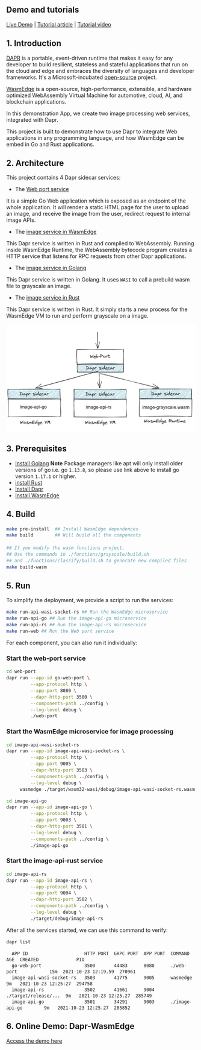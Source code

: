 ## Demo and tutorials

[Live Demo](http://23.100.38.125:9000/static/home.html) | [Tutorial article](https://www.infoq.com/articles/webassembly-dapr-wasmedge/) | [Tutorial video](https://youtu.be/t_sQP6Qpf7U)

## 1. Introduction

[DAPR](https://dapr.io/) is a portable, event-driven runtime that makes it easy for any developer to build resilient, stateless and stateful applications that run on the cloud and edge and embraces the diversity of languages and developer frameworks. It's a Microsoft-incubated [open-source](https://github.com/dapr/dapr) project.

[WasmEdge](https://github.com/WasmEdge/WasmEdge) is a open-source, high-performance, extensible, and hardware optimized WebAssembly Virtual Machine for automotive, cloud, AI, and blockchain applications.

In this demonstration App, we create two image processing web services, integrated with Dapr.

This project is built to demonstrate how to use Dapr to integrate Web applications in any programming language, and how WasmEdge can be embed in Go and Rust applications.

## 2. Architecture

This project contains 4 Dapr sidecar services:

* The [Web port service](./web-port)

It is a simple Go Web application which is exposed as an endpoint of the whole application. It will render a static HTML page for the user to upload an image, and receive the image from the user, redirect request to internal image APIs.

* The [image service in WasmEdge](./image-api-wasi-socket-rs)

This Dapr service is written in Rust and compiled to WebAssembly. Running inside WasmEdge Runtime, the WebAssembly bytecode program creates a HTTP service that listens for RPC requests from other Dapr applications.

* The [image service in Golang](./image-api-go)

This Dapr service is written in Golang. It uses `WASI` to call a prebuild wasm file to grayscale an image.

* The [image service in Rust](./image-api-rs)

This Dapr service is written in Rust. It simply starts a new process for the WasmEdge VM to run and perform grayscale on a image.

![doc](./doc/dapr-wasmedge.png)

## 3. Prerequisites

* [Install Golang](https://golang.org/doc/install)
**Note** Package managers like apt will only install older versions of go i.e. go `1.13.8`, so please use link above to install go version `1.17.1` or higher.
* [install Rust](https://www.rust-lang.org/en-US/install.html)
* [Install Dapr](https://docs.dapr.io/getting-started/)
* [Install WasmEdge](https://github.com/WasmEdge/WasmEdge/blob/master/docs/install.md)


## 4. Build

```bash
make pre-install  ## Install WasmEdge dependences
make build        ## Will build all the components

## If you modify the wasm functions project,
## Use the commands in ./functions/grayscale/build.sh 
## and ./functions/classify/build.sh to generate new compiled files
make build-wasm
```
## 5. Run

To simplify the deployment, we provide a script to run the services:

```bash
make run-api-wasi-socket-rs ## Run the WasmEdge microservice
make run-api-go ## Run the image-api-go microservice
make run-api-rs ## Run the image-api-rs microservice
make run-web ## Run the Web port service
```

For each component, you can also run it individually:

### Start the web-port service

```bash
cd web-port
dapr run --app-id go-web-port \
         --app-protocol http \
         --app-port 8080 \
         --dapr-http-port 3500 \
         --components-path ../config \
         --log-level debug \
         ./web-port
```

### Start the WasmEdge microservice for image processing

```bash
cd image-api-wasi-socket-rs
dapr run --app-id image-api-wasi-socket-rs \
         --app-protocol http \
         --app-port 9005 \
         --dapr-http-port 3503 \
         --components-path ../config \
         --log-level debug \
	 wasmedge ./target/wasm32-wasi/debug/image-api-wasi-socket-rs.wasm
```

```bash
cd image-api-go
dapr run --app-id image-api-go \
         --app-protocol http \
         --app-port 9003 \
         --dapr-http-port 3501 \
         --log-level debug \
         --components-path ../config \
         ./image-api-go
```

### Start the image-api-rust service

```bash
cd image-api-rs
dapr run --app-id image-api-rs \
         --app-protocol http \
         --app-port 9004 \
         --dapr-http-port 3502 \
         --components-path ../config \
         --log-level debug \
         ./target/debug/image-api-rs
```

After all the services started, we can use this command to verify:

```bash
dapr list
```

```
  APP ID                     HTTP PORT  GRPC PORT  APP PORT  COMMAND               AGE  CREATED              PID
  go-web-port                3500       44483      8080      ./web-port            15m  2021-10-23 12:19.59  270961
  image-api-wasi-socket-rs   3503       41775      9005      wasmedge              9m   2021-10-23 12:25:27  294758
  image-api-rs               3502       41661      9004      ./target/release/...  9m   2021-10-23 12:25.27  285749
  image-api-go               3501       34291      9003      ./image-api-go        9m   2021-10-23 12:25.27  285852
```

## 6. Online Demo: Dapr-WasmEdge

[Access the demo here](http://23.100.38.125:9000/static/home.html)

